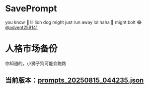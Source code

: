 # SavePrompt
you know 🫠 lil lion dog might just run away lol
haha 🐶 might bolt 😂 [@advent259141](https://github.com/advent259141)

# 人格市场备份
你知道的，小狮子狗可能会跑路

## 当前版本：[prompts_20250815_044235.json](https://github.com/Larch-C/SavePrompt/blob/main/prompts_20250815_044235.json)
